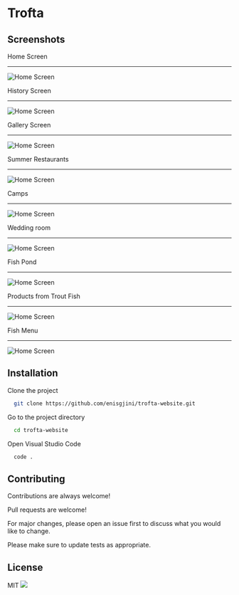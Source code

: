 
# Trofta


## Screenshots

Home Screen 
<hr>
<img src="https://i.ibb.co/3r1X58y/Indexi-i-ri-dhe-i-vjeter.png" alt="Home Screen">

History Screen 
<hr>
<img src="https://i.ibb.co/dgM77fr/Historiku-i-ri-dhe-i-vjeter.png" alt="Home Screen">

Gallery Screen 
<hr>
<img src="https://i.ibb.co/HP4f2R7/Galeria-e-re-dhe-e-vjeter.png" alt="Home Screen">

Summer Restaurants 
<hr>
<img src="https://i.ibb.co/H4m8f3h/Restauranti-veror-i-ri-dhe-i-vjeter.png" alt="Home Screen">

Camps 
<hr>
<img src="https://i.ibb.co/TvzfjPz/Kampshtepiza-e-re-dhe-e-vjeter.png" alt="Home Screen">

Wedding room 
<hr>
<img src="https://i.ibb.co/7Yjphcn/Salla-e-re-dhe-e-vjeter.png" alt="Home Screen">

Fish Pond
<hr>
<img src="https://i.ibb.co/8sdqKcW/Hurdha-e-re-dhe-e-vjeter.png" alt="Home Screen">

Products from Trout Fish
<hr>
<img src="https://i.ibb.co/JrRZLP9/Produkti-i-ri-dhe-i-vjeter.png" alt="Home Screen">

Fish Menu
<hr>
<img src="https://i.ibb.co/4WDy1G2/Menu-e-re-dhe-e-vjeter.png" alt="Home Screen">



## Installation

Clone the project

```bash
  git clone https://github.com/enisgjini/trofta-website.git
```

Go to the project directory

```bash
  cd trofta-website
```

Open Visual Studio Code

```bash
  code .
```

## Contributing

Contributions are always welcome!

Pull requests are welcome!

For major changes, please open an issue first to discuss what you would like to change.

Please make sure to update tests as appropriate.

## License

MIT ![](https://img.shields.io/apm/l/atomic-design-ui.svg?)

